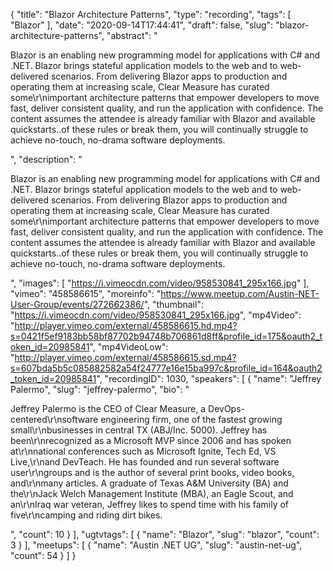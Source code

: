 {
  "title": "Blazor Architecture Patterns",
  "type": "recording",
  "tags": [
    "Blazor"
  ],
  "date": "2020-09-14T17:44:41",
  "draft": false,
  "slug": "blazor-architecture-patterns",
  "abstract": "<p>Blazor is an enabling new programming model for applications with C# and .NET. Blazor brings stateful application models to the web and to web-delivered scenarios. From delivering Blazor apps to production and operating them at increasing scale, Clear Measure has curated some\r\nimportant architecture patterns that empower developers to move fast, deliver consistent quality, and run the application with confidence. The content assumes the attendee is already familiar with Blazor and available quickstarts..of these rules or break them, you will continually struggle to achieve no-touch, no-drama software deployments.</p>",
  "description": "<p>Blazor is an enabling new programming model for applications with C# and .NET. Blazor brings stateful application models to the web and to web-delivered scenarios. From delivering Blazor apps to production and operating them at increasing scale, Clear Measure has curated some\r\nimportant architecture patterns that empower developers to move fast, deliver consistent quality, and run the application with confidence. The content assumes the attendee is already familiar with Blazor and available quickstarts..of these rules or break them, you will continually struggle to achieve no-touch, no-drama software deployments.</p>",
  "images": [
    "https://i.vimeocdn.com/video/958530841_295x166.jpg"
  ],
  "vimeo": "458586615",
  "moreinfo": "https://www.meetup.com/Austin-NET-User-Group/events/272662386/",
  "thumbnail": "https://i.vimeocdn.com/video/958530841_295x166.jpg",
  "mp4Video": "http://player.vimeo.com/external/458586615.hd.mp4?s=0421f5ef9183bb58bf87702b94748b706861d8ff&profile_id=175&oauth2_token_id=20985841",
  "mp4VideoLow": "http://player.vimeo.com/external/458586615.sd.mp4?s=607bda5b5c085882582a54f24777e16e15ba997c&profile_id=164&oauth2_token_id=20985841",
  "recordingID": 1030,
  "speakers": [
    {
      "name": "Jeffrey Palermo",
      "slug": "jeffrey-palermo",
      "bio": "<p>Jeffrey Palermo is the CEO of Clear Measure, a DevOps-centered\r\nsoftware engineering firm, one of the fastest growing small\r\nbusinesses in central TX (ABJ/Inc. 5000). Jeffrey has been\r\nrecognized as a Microsoft MVP since 2006 and has spoken at\r\nnational conferences such as Microsoft Ignite, Tech Ed, VS Live,\r\nand DevTeach. He has founded and run several software user\r\ngroups and is the author of several print books, video books, and\r\nmany articles. A graduate of Texas A&M University (BA) and the\r\nJack Welch Management Institute (MBA), an Eagle Scout, and an\r\nIraq war veteran, Jeffrey likes to spend time with his family of five\r\ncamping and riding dirt bikes.</p>",
      "count": 10
    }
  ],
  "ugtvtags": [
    {
      "name": "Blazor",
      "slug": "blazor",
      "count": 3
    }
  ],
  "meetups": [
    {
      "name": "Austin .NET UG",
      "slug": "austin-net-ug",
      "count": 54
    }
  ]
}